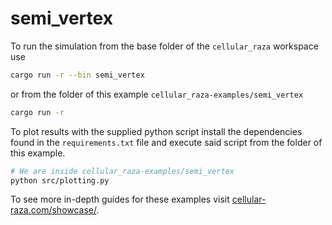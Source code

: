 # semi_vertex

To run the simulation from the base folder of the `cellular_raza` workspace use

```bash
cargo run -r --bin semi_vertex
```

or from the folder of this example `cellular_raza-examples/semi_vertex`

```bash
cargo run -r
```

To plot results with the supplied python script install the dependencies found in the
`requirements.txt` file and execute said script from the folder of this example.

```bash
# We are inside cellular_raza-examples/semi_vertex
python src/plotting.py
```

To see more in-depth guides for these examples visit
[cellular-raza.com/showcase/](https://cellular-raza.com/showcase/).
